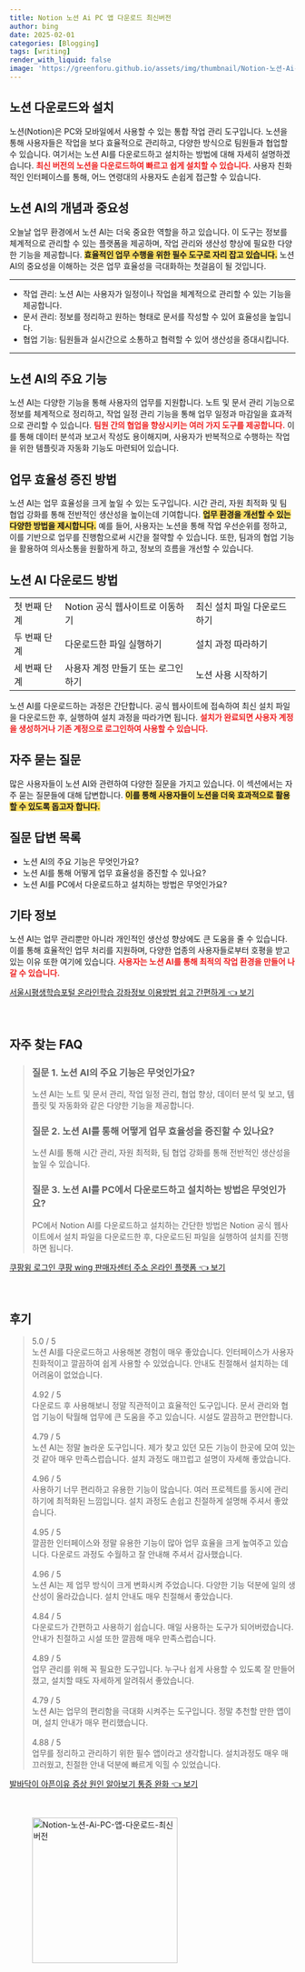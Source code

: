 ```yaml
---
title: Notion 노션 Ai PC 앱 다운로드 최신버전
author: bing
date: 2025-02-01
categories: [Blogging]
tags: [writing]
render_with_liquid: false
image: 'https://greenforu.github.io/assets/img/thumbnail/Notion-노션-Ai-PC-앱-다운로드-최신버전.webp'
---
```



<h2 id='노션_다운로드와_설치'>노션 다운로드와 설치</h2>

<p>노션(Notion)은 PC와 모바일에서 사용할 수 있는 통합 작업 관리 도구입니다. 노션을 통해 사용자들은 작업을 보다 효율적으로 관리하고, 다양한 방식으로 팀원들과 협업할 수 있습니다. 여기서는 노션 AI를 다운로드하고 설치하는 방법에 대해 자세히 설명하겠습니다. <b><span style="color: #ee2323;">최신 버전의 노션을 다운로드하여 빠르고 쉽게 설치할 수 있습니다.</span></b> 사용자 친화적인 인터페이스를 통해, 어느 연령대의 사용자도 손쉽게 접근할 수 있습니다.</p>

<h2 id='노션_AI의_개념과_중요성'>노션 AI의 개념과 중요성</h2>

<p>오늘날 업무 환경에서 노션 AI는 더욱 중요한 역할을 하고 있습니다. 이 도구는 정보를 체계적으로 관리할 수 있는 플랫폼을 제공하며, 작업 관리와 생산성 향상에 필요한 다양한 기능을 제공합니다. <b><span style="background-color: #ffe066;">효율적인 업무 수행을 위한 필수 도구로 자리 잡고 있습니다.</span></b> 노션 AI의 중요성을 이해하는 것은 업무 효율성을 극대화하는 첫걸음이 될 것입니다.</p>

<hr />

<ul>
    <li>작업 관리: 노션 AI는 사용자가 일정이나 작업을 체계적으로 관리할 수 있는 기능을 제공합니다.</li>
    <li>문서 관리: 정보를 정리하고 원하는 형태로 문서를 작성할 수 있어 효율성을 높입니다.</li>
    <li>협업 기능: 팀원들과 실시간으로 소통하고 협력할 수 있어 생산성을 증대시킵니다.</li>
</ul>

<hr />

<h2 id='노션_AI의_주요_기능'>노션 AI의 주요 기능</h2>

<p>노션 AI는 다양한 기능을 통해 사용자의 업무를 지원합니다. 노트 및 문서 관리 기능으로 정보를 체계적으로 정리하고, 작업 일정 관리 기능을 통해 업무 일정과 마감일을 효과적으로 관리할 수 있습니다. <b><span style="color: #ee2323;">팀원 간의 협업을 향상시키는 여러 가지 도구를 제공합니다.</span></b> 이를 통해 데이터 분석과 보고서 작성도 용이해지며, 사용자가 반복적으로 수행하는 작업을 위한 템플릿과 자동화 기능도 마련되어 있습니다.</p>

<h2 id='업무_효율성_증진_방법'>업무 효율성 증진 방법</h2>

<p>노션 AI는 업무 효율성을 크게 높일 수 있는 도구입니다. 시간 관리, 자원 최적화 및 팀 협업 강화를 통해 전반적인 생산성을 높이는데 기여합니다. <b><span style="background-color: #ffe066;">업무 환경을 개선할 수 있는 다양한 방법을 제시합니다.</span></b> 예를 들어, 사용자는 노션을 통해 작업 우선순위를 정하고, 이를 기반으로 업무를 진행함으로써 시간을 절약할 수 있습니다. 또한, 팀과의 협업 기능을 활용하여 의사소통을 원활하게 하고, 정보의 흐름을 개선할 수 있습니다.</p>

<h2 id='노션_AI_다운로드_방법'>노션 AI 다운로드 방법</h2>

<table>
    <tr>
        <td>첫 번째 단계</td>
        <td>Notion 공식 웹사이트로 이동하기</td>
        <td>최신 설치 파일 다운로드하기</td>
    </tr>
    <tr>
        <td>두 번째 단계</td>
        <td>다운로드한 파일 실행하기</td>
        <td>설치 과정 따라하기</td>
    </tr>
    <tr>
        <td>세 번째 단계</td>
        <td>사용자 계정 만들기 또는 로그인하기</td>
        <td>노션 사용 시작하기</td>
    </tr>
</table>

<p>노션 AI를 다운로드하는 과정은 간단합니다. 공식 웹사이트에 접속하여 최신 설치 파일을 다운로드한 후, 실행하여 설치 과정을 따라가면 됩니다. <b><span style="color: #ee2323;">설치가 완료되면 사용자 계정을 생성하거나 기존 계정으로 로그인하여 사용할 수 있습니다.</span></b></p>

<h2 id='자주_묻는_질문'>자주 묻는 질문</h2>

<p>많은 사용자들이 노션 AI와 관련하여 다양한 질문을 가지고 있습니다. 이 섹션에서는 자주 묻는 질문들에 대해 답변합니다. <b><span style="background-color: #ffe066;">이를 통해 사용자들이 노션을 더욱 효과적으로 활용할 수 있도록 돕고자 합니다.</span></b></p>

<h2 id='질문_답변_목록'>질문 답변 목록</h2>

<ul>
    <li>노션 AI의 주요 기능은 무엇인가요?</li>
    <li>노션 AI를 통해 어떻게 업무 효율성을 증진할 수 있나요?</li>
    <li>노션 AI를 PC에서 다운로드하고 설치하는 방법은 무엇인가요?</li>
</ul>

<h2 id='기타_정보'>기타 정보</h2>

<p>노션 AI는 업무 관리뿐만 아니라 개인적인 생산성 향상에도 큰 도움을 줄 수 있습니다. 이를 통해 효율적인 업무 처리를 지원하며, 다양한 업종의 사용자들로부터 호평을 받고 있는 이유 또한 여기에 있습니다. <b><span style="color: #ee2323;">사용자는 노션 AI를 통해 최적의 작업 환경을 만들어 나갈 수 있습니다.</span></b></p>


<p><a class="click-button" title="서울시평생학습포털 온라인학습 강좌정보 이용방법 쉽고 간편하게" href="https://greenforu.github.io/posts/%EC%84%9C%EC%9A%B8%EC%8B%9C%ED%8F%89%EC%83%9D%ED%95%99%EC%8A%B5%ED%8F%AC%ED%84%B8-%EC%98%A8%EB%9D%BC%EC%9D%B8%ED%95%99%EC%8A%B5-%EA%B0%95%EC%A2%8C%EC%A0%95%EB%B3%B4-%EC%9D%B4%EC%9A%A9%EB%B0%A9%EB%B2%95-%EC%89%BD%EA%B3%A0-%EA%B0%84%ED%8E%B8%ED%95%98%EA%B2%8C/" rel="dofollow">서울시평생학습포털 온라인학습 강좌정보 이용방법 쉽고 간편하게 👈 보기</a></p><br>
<h2 id='자주_찾는_FAQ'>자주 찾는 FAQ</h2>
<div itemscope="" itemtype="https://schema.org/FAQPage">
<blockquote>
<div itemscope="" itemprop="mainEntity" itemtype="https://schema.org/Question">
<h3 itemprop="name">질문 1. 노션 AI의 주요 기능은 무엇인가요?</h3>
<div itemscope="" itemprop="acceptedAnswer" itemtype="https://schema.org/Answer">
<span itemprop="text">
<p>노션 AI는 노트 및 문서 관리, 작업 일정 관리, 협업 향상, 데이터 분석 및 보고, 템플릿 및 자동화와 같은 다양한 기능을 제공합니다.</p>
</span>
</div>
</div>
<div itemscope="" itemprop="mainEntity" itemtype="https://schema.org/Question">
<h3 itemprop="name">질문 2. 노션 AI를 통해 어떻게 업무 효율성을 증진할 수 있나요?</h3>
<div itemscope="" itemprop="acceptedAnswer" itemtype="https://schema.org/Answer">
<span itemprop="text">
<p>노션 AI를 통해 시간 관리, 자원 최적화, 팀 협업 강화를 통해 전반적인 생산성을 높일 수 있습니다.</p>
</span>
</div>
</div>
<div itemscope="" itemprop="mainEntity" itemtype="https://schema.org/Question">
<h3 itemprop="name">질문 3. 노션 AI를 PC에서 다운로드하고 설치하는 방법은 무엇인가요?</h3>
<div itemscope="" itemprop="acceptedAnswer" itemtype="https://schema.org/Answer">
<span itemprop="text">
<p>PC에서 Notion AI를 다운로드하고 설치하는 간단한 방법은 Notion 공식 웹사이트에서 설치 파일을 다운로드한 후, 다운로드된 파일을 실행하여 설치를 진행하면 됩니다.</p>
</span>
</div>
</div>
</blockquote>
</div>
<p><a class="click-button" title="쿠팡윙 로그인 쿠팡 wing 판매자센터 주소 온라인 플랫폼" href="https://greenforu.github.io/posts/%EC%BF%A0%ED%8C%A1%EC%9C%99-%EB%A1%9C%EA%B7%B8%EC%9D%B8-%EC%BF%A0%ED%8C%A1-wing-%ED%8C%90%EB%A7%A4%EC%9E%90%EC%84%BC%ED%84%B0-%EC%A3%BC%EC%86%8C-%EC%98%A8%EB%9D%BC%EC%9D%B8-%ED%94%8C%EB%9E%AB%ED%8F%BC/" rel="dofollow">쿠팡윙 로그인 쿠팡 wing 판매자센터 주소 온라인 플랫폼 👈 보기</a></p><br>
<h2 id='후기'>후기</h2>
<div itemscope itemtype="https://schema.org/Product">
  <blockquote>
  <div itemprop="review" itemscope itemtype="https://schema.org/Review">
      <div itemprop="reviewRating" itemscope itemtype="https://schema.org/Rating"> <span itemprop="ratingValue">5.0</span> / <span itemprop="bestRating">5</span> </div>
      <span itemprop="reviewBody">노션 AI를 다운로드하고 사용해본 경험이 매우 좋았습니다. 인터페이스가 사용자 친화적이고 깔끔하여 쉽게 사용할 수 있었습니다. 안내도 친절해서 설치하는 데 어려움이 없었습니다.</span>
  </div>
  <br>
  <div itemprop="review" itemscope itemtype="https://schema.org/Review">
      <div itemprop="reviewRating" itemscope itemtype="https://schema.org/Rating"> <span itemprop="ratingValue">4.92</span> / <span itemprop="bestRating">5</span> </div>
      <span itemprop="reviewBody">다운로드 후 사용해보니 정말 직관적이고 효율적인 도구입니다. 문서 관리와 협업 기능이 탁월해 업무에 큰 도움을 주고 있습니다. 시설도 깔끔하고 편안합니다.</span>
  </div>
  <br>
  <div itemprop="review" itemscope itemtype="https://schema.org/Review">
      <div itemprop="reviewRating" itemscope itemtype="https://schema.org/Rating"> <span itemprop="ratingValue">4.79</span> / <span itemprop="bestRating">5</span> </div>
      <span itemprop="reviewBody">노션 AI는 정말 놀라운 도구입니다. 제가 찾고 있던 모든 기능이 한곳에 모여 있는 것 같아 매우 만족스럽습니다. 설치 과정도 매끄럽고 설명이 자세해 좋았습니다.</span>
  </div>
  <br>
  <div itemprop="review" itemscope itemtype="https://schema.org/Review">
      <div itemprop="reviewRating" itemscope itemtype="https://schema.org/Rating"> <span itemprop="ratingValue">4.96</span> / <span itemprop="bestRating">5</span> </div>
      <span itemprop="reviewBody">사용하기 너무 편리하고 유용한 기능이 많습니다. 여러 프로젝트를 동시에 관리하기에 최적화된 느낌입니다. 설치 과정도 손쉽고 친절하게 설명해 주셔서 좋았습니다.</span>
  </div>
  <br>
  <div itemprop="review" itemscope itemtype="https://schema.org/Review">
      <div itemprop="reviewRating" itemscope itemtype="https://schema.org/Rating"> <span itemprop="ratingValue">4.95</span> / <span itemprop="bestRating">5</span> </div>
      <span itemprop="reviewBody">깔끔한 인터페이스와 정말 유용한 기능이 많아 업무 효율을 크게 높여주고 있습니다. 다운로드 과정도 수월하고 잘 안내해 주셔서 감사했습니다.</span>
  </div>
  <br>
  <div itemprop="review" itemscope itemtype="https://schema.org/Review">
      <div itemprop="reviewRating" itemscope itemtype="https://schema.org/Rating"> <span itemprop="ratingValue">4.96</span> / <span itemprop="bestRating">5</span> </div>
      <span itemprop="reviewBody">노션 AI는 제 업무 방식이 크게 변화시켜 주었습니다. 다양한 기능 덕분에 일의 생산성이 올라갔습니다. 설치 안내도 매우 친절해서 좋았습니다.</span>
  </div>
  <br>
  <div itemprop="review" itemscope itemtype="https://schema.org/Review">
      <div itemprop="reviewRating" itemscope itemtype="https://schema.org/Rating"> <span itemprop="ratingValue">4.84</span> / <span itemprop="bestRating">5</span> </div>
      <span itemprop="reviewBody">다운로드가 간편하고 사용하기 쉽습니다. 매일 사용하는 도구가 되어버렸습니다. 안내가 친절하고 시설 또한 깔끔해 매우 만족스럽습니다.</span>
  </div>
  <br>
  <div itemprop="review" itemscope itemtype="https://schema.org/Review">
      <div itemprop="reviewRating" itemscope itemtype="https://schema.org/Rating"> <span itemprop="ratingValue">4.89</span> / <span itemprop="bestRating">5</span> </div>
      <span itemprop="reviewBody">업무 관리를 위해 꼭 필요한 도구입니다. 누구나 쉽게 사용할 수 있도록 잘 만들어졌고, 설치할 때도 자세하게 알려줘서 좋았습니다.</span>
  </div>
  <br>
  <div itemprop="review" itemscope itemtype="https://schema.org/Review">
      <div itemprop="reviewRating" itemscope itemtype="https://schema.org/Rating"> <span itemprop="ratingValue">4.79</span> / <span itemprop="bestRating">5</span> </div>
      <span itemprop="reviewBody">노션 AI는 업무의 편리함을 극대화 시켜주는 도구입니다. 정말 추천할 만한 앱이며, 설치 안내가 매우 편리했습니다.</span>
  </div>
  <br>
  <div itemprop="review" itemscope itemtype="https://schema.org/Review">
      <div itemprop="reviewRating" itemscope itemtype="https://schema.org/Rating"> <span itemprop="ratingValue">4.88</span> / <span itemprop="bestRating">5</span> </div>
      <span itemprop="reviewBody">업무를 정리하고 관리하기 위한 필수 앱이라고 생각합니다. 설치과정도 매우 매끄러웠고, 친절한 안내 덕분에 빠르게 익힐 수 있었습니다.</span>
  </div>
  </blockquote>
</div>
<p><a class="click-button" title="발바닥이 아픈이유 증상 원인 알아보기 통증 완화" href="https://greenforu.github.io/posts/%EB%B0%9C%EB%B0%94%EB%8B%A5%EC%9D%B4-%EC%95%84%ED%94%88%EC%9D%B4%EC%9C%A0-%EC%A6%9D%EC%83%81-%EC%9B%90%EC%9D%B8-%EC%95%8C%EC%95%84%EB%B3%B4%EA%B8%B0-%ED%86%B5%EC%A6%9D-%EC%99%84%ED%99%94/" rel="dofollow">발바닥이 아픈이유 증상 원인 알아보기 통증 완화 👈 보기</a></p><br>
<figure class="image"><img src="https://greenforu.github.io/assets/img/thumbnail/Notion-노션-Ai-PC-앱-다운로드-최신버전.webp" alt="Notion-노션-Ai-PC-앱-다운로드-최신버전" width="256" height="256"></figure>